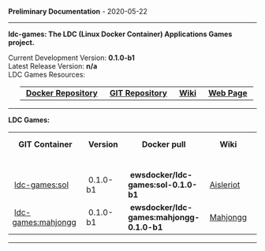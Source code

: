 
__Preliminary Documentation__ - 2020-05-22
____  
__ldc-games: The LDC (Linux Docker Container) Applications Games project.__  

Current Development Version: __0.1.0-b1__  
Latest Release Version: __n/a__  
LDC Games Resources:  

<ul>
  <table>
    <tr>
      <td>&nbsp;<a href="https://hub.docker.com/repository/docker/ewsdocker/ldc-games"><b>Docker Repository</b></a>&nbsp;</td>
      <td>&nbsp;<a href="https://github.com/ewsdocker/ldc-applications/games"><b>GIT Repository</b></a>&nbsp;</td>
      <td>&nbsp;<a href="https://github.com/ewsdocker/ldc-applications/wiki/Games.md"><b>Wiki</b></a>&nbsp;</td>
      <td>&nbsp;<a href="https://ewsdocker.github.io/ldc-applications/ldc-games.html"><b>Web Page</b></a>&nbsp;</td>
    </tr>
  </table>
</ul>

____  

__LDC Games:__  

<table border=0>
  <tr>
    <th>&nbsp;GIT Container&nbsp;</th>
    <th>&nbsp;Version&nbsp;</th>
    <th>&nbsp;Docker pull&nbsp;</th>
    <th>&nbsp;Wiki&nbsp;</th>
    <th>&nbsp;App Version&nbsp;</th>
  </tr>
  <tr>
    <td colspan=5>&nbsp;</td>
  </tr>
  <tr>
    <td>&nbsp;<a href="https://ewsdocker.github.io/ldc-applications/games/sol.html">ldc-games:sol</a>&nbsp;</td>
    <td>&nbsp;0.1.0-b1&nbsp;</td>
    <td>&nbsp;<b>ewsdocker/ldc-games:sol-0.1.0-b1</b>&nbsp;</td>
    <td>&nbsp;<a href="https://github.com/ewsdocker/ldc-applications/wiki/games/Aisleriot.md">Aisleriot</a>&nbsp;</td>
    <td>&nbsp;<b>3.22.7-2</b>&nbsp;</td>
  </tr>
  <tr>
    <td>&nbsp;<a href="https://ewsdocker.github.io/ldc-applications/games/mahjongg.html">ldc-games:mahjongg</a>&nbsp;</td>
    <td>&nbsp;0.1.0-b1&nbsp;</td>
    <td>&nbsp;<b>ewsdocker/ldc-games:mahjongg-0.1.0-b1</b>&nbsp;</td>
    <td>&nbsp;<a href="https://github.com/ewsdocker/ldc-applications/wiki/games/Mahjongg.md">Mahjongg</a>&nbsp;</td>
    <td>&nbsp;<b>3.22.0-1</b>&nbsp;</td>
  </tr>
</table>

____  


